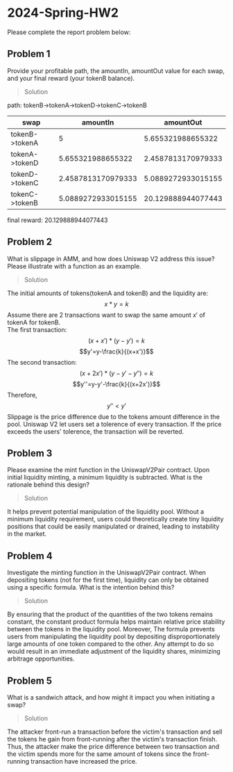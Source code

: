 # 2024-Spring-HW2

Please complete the report problem below:

## Problem 1
Provide your profitable path, the amountIn, amountOut value for each swap, and your final reward (your tokenB balance).

> Solution 

path: tokenB->tokenA->tokenD->tokenC->tokenB 

| swap           | amountIn           | amountOut          |
|----------------|--------------------|--------------------|
| tokenB->tokenA | 5                  | 5.655321988655322  |
| tokenA->tokenD | 5.655321988655322  | 2.4587813170979333 |
| tokenD->tokenC | 2.4587813170979333 | 5.0889272933015155 |
| tokenC->tokenB | 5.0889272933015155 | 20.129888944077443 |

final reward: 20.129888944077443

## Problem 2
What is slippage in AMM, and how does Uniswap V2 address this issue? Please illustrate with a function as an example.

> Solution

The initial amounts of tokens(tokenA and tokenB) and the liquidity are:
$$x*y=k$$
Assume there are 2 transactions want to swap the same amount $x'$ of tokenA for tokenB. \
The first transaction:
$$(x+x')*(y-y')=k$$
$$y'=y-\frac{k}{(x+x')}$$
The second transaction:
$$(x+2x')*(y-y'-y'')=k$$
$$y''=y-y'-\frac{k}{(x+2x')}$$
Therefore,
$$y''<y'$$
Slippage is the price difference due to the tokens amount difference in the pool.
Uniswap V2 let users set a tolerence of every transaction. If the price exceeds the users' tolerence, the transaction will be reverted.

## Problem 3
Please examine the mint function in the UniswapV2Pair contract. Upon initial liquidity minting, a minimum liquidity is subtracted. What is the rationale behind this design?

> Solution

It helps prevent potential manipulation of the liquidity pool. Without a minimum liquidity requirement, users could theoretically create tiny liquidity positions that could be easily manipulated or drained, leading to instability in the market.

## Problem 4
Investigate the minting function in the UniswapV2Pair contract. When depositing tokens (not for the first time), liquidity can only be obtained using a specific formula. What is the intention behind this?

> Solution

By ensuring that the product of the quantities of the two tokens remains constant, the constant product formula helps maintain relative price stability between the tokens in the liquidity pool. Moreover, The formula prevents users from manipulating the liquidity pool by depositing disproportionately large amounts of one token compared to the other. Any attempt to do so would result in an immediate adjustment of the liquidity shares, minimizing arbitrage opportunities.

## Problem 5
What is a sandwich attack, and how might it impact you when initiating a swap?

> Solution

The attacker front-run a transaction before the victim's transaction and sell the tokens he gain from front-running after the victim's transaction finish. Thus, the attacker make the price difference between two transaction and the victim spends more for the same amount of tokens since the front-running transaction have increased the price.

